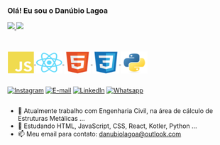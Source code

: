 ### Olá! Eu sou o Danúbio Lagoa

<div>
  <a href="https://github.com/danubiolagoa">
  <img height="130em" src="https://github-readme-stats.vercel.app/api?username=danubiolagoa&show_icons=true&theme=dark&include_all_commits=true&count_private=true"/>
  <img height="130em" src="https://github-readme-stats.vercel.app/api/top-langs/?username=danubiolagoa&layout=compact&langs_count=7&theme=dark"/>
</div>

##

<div style="display: inline_block"><br>
  <img align="center" alt="DL-Js" height="50" width="60" src="https://raw.githubusercontent.com/devicons/devicon/master/icons/javascript/javascript-plain.svg">
  <img align="center" alt="Rafa-React" height="50" width="60" src="https://raw.githubusercontent.com/devicons/devicon/master/icons/react/react-original.svg">
  <img align="center" alt="Rafa-HTML" height="50" width="60" src="https://raw.githubusercontent.com/devicons/devicon/master/icons/html5/html5-original.svg">
  <img align="center" alt="Rafa-CSS" height="50" width="60" src="https://raw.githubusercontent.com/devicons/devicon/master/icons/css3/css3-original.svg">
  <img align="center" alt="Rafa-Python" height="50" width="60" src="https://raw.githubusercontent.com/devicons/devicon/master/icons/python/python-original.svg">
</div>

##

<div> 
  <a href="https://instagram.com/danubiolagoa" target="_blank"><img src="https://img.shields.io/badge/-Instagram-%23E4405F?style=for-the-badge&logo=instagram&logoColor=white" title="Instagram" alt="Instagram"target="_blank"></a>
 	<a href = "mailto:danuiolagoa@outlook.com"><img src="https://img.shields.io/badge/Microsoft_Outlook-0078D4?style=for-the-badge&logo=microsoft-outlook&logoColor=white" title="E-mail" alt="E-mail"target="_blank"></a>
  <a href="https://www.linkedin.com/in/danubiolagoa" target="_blank"><img src="https://img.shields.io/badge/-LinkedIn-%230077B5?style=for-the-badge&logo=linkedin&logoColor=white" title="LinkedIn" alt="LinkedIn"target="_blank"></a>
  <a href="https://api.whatsapp.com/send?phone=5585982081965"><img src="https://img.shields.io/badge/WhatsApp-25D366?style=for-the-badge&logo=whatsapp&logoColor=white" title="WhatsApp" alt="Whatsapp" target="_blank">
</a>
  
  ##


- 🔭 Atualmente trabalho com Engenharia Civil, na área de cálculo de Estruturas Metálicas ...
- 🌱 Estudando HTML, JavaScript, CSS, React, Kotler, Python ...
- 📫 Meu email para contato: danubiolagoa@outlook.com
